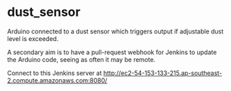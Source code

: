 # dust_sensor
Arduino connected to a dust sensor which triggers output if adjustable dust level is exceeded.

A secondary aim is to have a pull-request webhook for Jenkins to update the Arduino code, seeing as often it may be remote.

Connect to this Jenkins server at http://ec2-54-153-133-215.ap-southeast-2.compute.amazonaws.com:8080/
